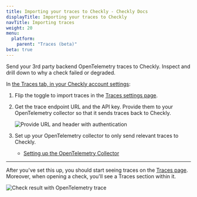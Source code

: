 ```yaml
---
title: Importing your traces to Checkly - Checkly Docs
displayTitle: Importing your traces to Checkly
navTitle: Importing traces
weight: 20
menu:
  platform:
    parent: "Traces (beta)"
beta: true
---
```


Send your 3rd party backend OpenTelemetry traces to Checkly. Inspect and drill down to why a check failed or degraded.
<!--more-->

In [the Traces tab, in your Checkly account settings](https://app.checklyhq.com/settings/account/traces): 

1. Flip the toggle to import traces in the [Traces settings page](https://app.checklyhq.com/settings/account/traces).
   
2. Get the trace endpoint URL and the API key. Provide them to your OpenTelemetry collector so that it sends traces back to Checkly.

   ![Provide URL and header with authentication](/docs/images/otel/otel_import_traces_settings.png)


3. Set up your OpenTelemetry collector to only send relevant traces to Checkly. 

   * [Setting up the OpenTelemetry Collector](/docs/traces-open-telemetry/importing-traces/sending-traces-otel-collector/) 


---

After you've set this up, you should start seeing traces on the [Traces page](https://app.checklyhq.com/traces). Moreover, when opening a check, you'll see a Traces section within it.

   ![Check result with OpenTelemetry trace](/docs/images/otel/otel_check_result.png)